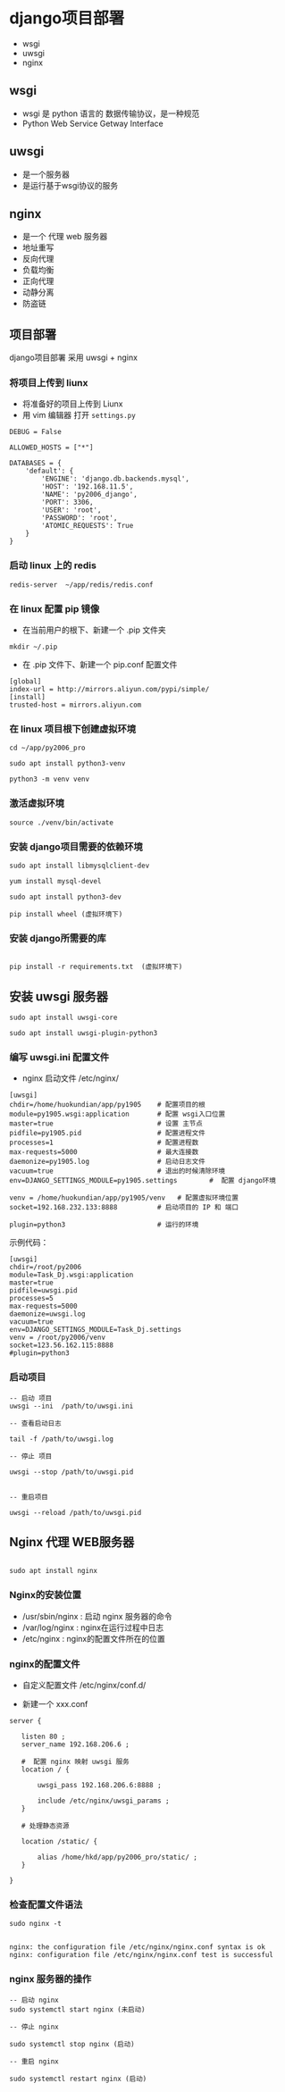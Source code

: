# django项目部署 

- wsgi 
- uwsgi
- nginx

## wsgi 

- wsgi 是 python 语言的 数据传输协议，是一种规范
- Python Web Service Getway Interface

## uwsgi 

- 是一个服务器
- 是运行基于wsgi协议的服务

## nginx 

- 是一个 代理 web 服务器
- 地址重写
- 反向代理
- 负载均衡
- 正向代理
- 动静分离
- 防盗链


## 项目部署 

django项目部署 采用  uwsgi + nginx 


### 将项目上传到 liunx 

- 将准备好的项目上传到 Liunx 
- 用 vim 编辑器 打开  `settings.py`

```
DEBUG = False

ALLOWED_HOSTS = ["*"]

DATABASES = {
    'default': {
        'ENGINE': 'django.db.backends.mysql',
        'HOST': '192.168.11.5',
        'NAME': 'py2006_django',
        'PORT': 3306,
        'USER': 'root',
        'PASSWORD': 'root',
        'ATOMIC_REQUESTS': True
    }
}

```


### 启动 linux 上的 redis 

```
redis-server  ~/app/redis/redis.conf

```

### 在 linux 配置 pip 镜像

- 在当前用户的根下、新建一个 .pip 文件夹

```
mkdir ~/.pip

```

- 在 .pip 文件下、新建一个 pip.conf 配置文件

```
[global] 
index-url = http://mirrors.aliyun.com/pypi/simple/
[install]
trusted-host = mirrors.aliyun.com

```



### 在 linux 项目根下创建虚拟环境 

```
cd ~/app/py2006_pro 

sudo apt install python3-venv

python3 -m venv venv

```

### 激活虚拟环境

```
source ./venv/bin/activate 

```


### 安装 django项目需要的依赖环境 

```
sudo apt install libmysqlclient-dev

yum install mysql-devel

sudo apt install python3-dev

pip install wheel (虚拟环境下)

```


### 安装 django所需要的库

```

pip install -r requirements.txt  (虚拟环境下)

```


## 安装 uwsgi 服务器

```
sudo apt install uwsgi-core

sudo apt install uwsgi-plugin-python3

```

### 编写  uwsgi.ini 配置文件 
- nginx 启动文件  /etc/nginx/
```
[uwsgi]
chdir=/home/huokundian/app/py1905    # 配置项目的根
module=py1905.wsgi:application       # 配置 wsgi入口位置
master=true							 # 设置 主节点
pidfile=py1905.pid                   # 配置进程文件
processes=1                          # 配置进程数
max-requests=5000					 # 最大连接数
daemonize=py1905.log				 # 启动日志文件
vacuum=true                          # 退出的时候清除环境
env=DJANGO_SETTINGS_MODULE=py1905.settings        #  配置 django环境

venv = /home/huokundian/app/py1905/venv   # 配置虚拟环境位置
socket=192.168.232.133:8888          # 启动项目的 IP 和 端口 

plugin=python3						 # 运行的环境

```

示例代码：

```
[uwsgi]
chdir=/root/py2006
module=Task_Dj.wsgi:application
master=true
pidfile=uwsgi.pid
processes=5
max-requests=5000
daemonize=uwsgi.log
vacuum=true
env=DJANGO_SETTINGS_MODULE=Task_Dj.settings
venv = /root/py2006/venv
socket=123.56.162.115:8888
#plugin=python3
```


### 启动项目 

```
-- 启动 项目 
uwsgi --ini  /path/to/uwsgi.ini

-- 查看启动日志 

tail -f /path/to/uwsgi.log

-- 停止 项目 

uwsgi --stop /path/to/uwsgi.pid


-- 重启项目 

uwsgi --reload /path/to/uwsgi.pid

```


## Nginx 代理 WEB服务器

```

sudo apt install nginx

```

### Nginx的安装位置 

- /usr/sbin/nginx : 启动 nginx 服务器的命令 
- /var/log/nginx  : nginx在运行过程中日志
- /etc/nginx      : nginx的配置文件所在的位置


### nginx的配置文件 

- 自定义配置文件   /etc/nginx/conf.d/

- 新建一个  xxx.conf 

```
server {

   listen 80 ;
   server_name 192.168.206.6 ;
	
   #  配置 nginx 映射 uwsgi 服务
   location / {

       uwsgi_pass 192.168.206.6:8888 ; 

       include /etc/nginx/uwsgi_params ;
   }
   
   # 处理静态资源
   
   location /static/ {
	   
	   alias /home/hkd/app/py2006_pro/static/ ;
   }
   
}

```

### 检查配置文件语法

```
sudo nginx -t


nginx: the configuration file /etc/nginx/nginx.conf syntax is ok
nginx: configuration file /etc/nginx/nginx.conf test is successful

```


### nginx 服务器的操作

```
-- 启动 nginx
sudo systemctl start nginx (未启动)

-- 停止 nginx

sudo systemctl stop nginx (启动)

-- 重启 nginx

sudo systemctl restart nginx (启动)



```